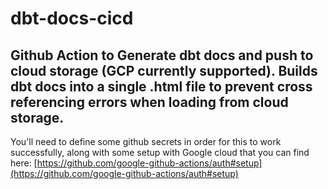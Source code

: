 # dbt-docs-cicd
Github Action to Generate dbt docs and push to cloud storage (GCP currently supported).
Builds dbt docs into a single .html file to prevent cross referencing errors when loading from cloud storage.
---
You'll need to define some github secrets in order for this to work successfully, along with some setup with Google cloud that you can find here: [https://github.com/google-github-actions/auth#setup](https://github.com/google-github-actions/auth#setup)